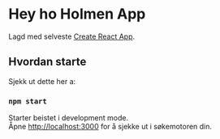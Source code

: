 # Hey ho Holmen App

Lagd med selveste [Create React App](https://github.com/facebook/create-react-app).

## Hvordan starte

Sjekk ut dette her a:

### `npm start`

Starter beistet i development mode.\
Åpne [http://localhost:3000](http://localhost:3000) for å sjekke ut i søkemotoren din.